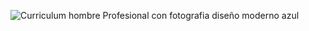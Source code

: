 

![Curriculum hombre Profesional con fotografia diseño moderno azul](https://github.com/LucasAdragna/LucasAdragna/assets/126211954/d59f2742-553d-44f8-8560-4b327d3f02a4)
